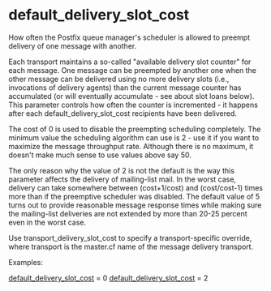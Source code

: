 # default_delivery_slot_cost 


How often the Postfix queue manager's scheduler is allowed to
preempt delivery of one message with another.



Each transport maintains a so-called "available delivery slot counter"
for each message. One message can be preempted by another one when
the other message can be delivered using no more delivery slots
(i.e., invocations of delivery agents) than the current message
counter has accumulated (or will eventually accumulate - see about
slot loans below). This parameter controls how often the counter is
incremented - it happens after each default_delivery_slot_cost
recipients have been delivered.



The cost of 0 is used to disable the preempting scheduling completely.
The minimum value the scheduling algorithm can use is 2 - use it
if you want to maximize the message throughput rate. Although there
is no maximum, it doesn't make much sense to use values above say
50.



The only reason why the value of 2 is not the default is the way
this parameter affects the delivery of mailing-list mail. In the
worst case, delivery can take somewhere between (cost+1/cost)
and (cost/cost-1) times more than if the preemptive scheduler was
disabled. The default value of 5 turns out to provide reasonable
message response times while making sure the mailing-list deliveries
are not extended by more than 20-25 percent even in the worst case.


 Use transport_delivery_slot_cost to specify a
transport-specific override, where transport is the master.cf
name of the message delivery transport.



Examples:



<a href="postconf.5.html#default_delivery_slot_cost">default_delivery_slot_cost</a> = 0
<a href="postconf.5.html#default_delivery_slot_cost">default_delivery_slot_cost</a> = 2



